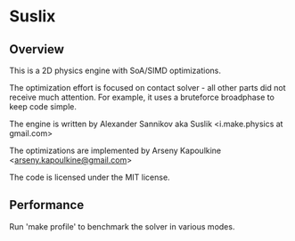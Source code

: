 # Suslix

## Overview

This is a 2D physics engine with SoA/SIMD optimizations.

The optimization effort is focused on contact solver - all other parts did not receive much attention.
For example, it uses a bruteforce broadphase to keep code simple.

The engine is written by Alexander Sannikov aka Suslik &lt;i.make.physics at gmail.com&gt;

The optimizations are implemented by Arseny Kapoulkine &lt;arseny.kapoulkine@gmail.com&gt;

The code is licensed under the MIT license.

## Performance

Run 'make profile' to benchmark the solver in various modes.
